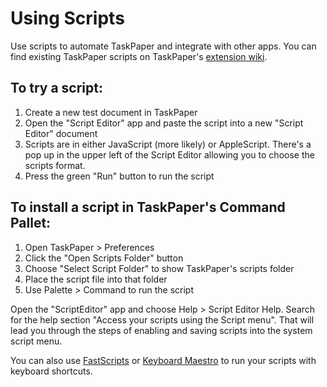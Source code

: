 # Using Scripts

Use scripts to automate TaskPaper and integrate with other apps. You can find existing TaskPaper scripts on TaskPaper's [extension wiki](http://support.hogbaysoftware.com/t/taskpaper-extensions-wiki/1628).

## To try a script: <a id="to-try-a-script"></a>

1. Create a new test document in TaskPaper
2. Open the "Script Editor" app and paste the script into a new "Script Editor" document
3. Scripts are in either JavaScript \(more likely\) or AppleScript. There's a pop up in the upper left of the Script Editor allowing you to choose the scripts format.
4. Press the green "Run" button to run the script

## To install a script in TaskPaper's Command Pallet: <a id="to-install-a-script-in-taskpapers-command-pallet"></a>

1. Open TaskPaper &gt; Preferences
2. Click the "Open Scripts Folder" button
3. Choose "Select Script Folder" to show TaskPaper's scripts folder
4. Place the script file into that folder
5. Use Palette &gt; Command to run the script

Open the "ScriptEditor" app and choose Help &gt; Script Editor Help. Search for the help section "Access your scripts using the Script menu". That will lead you through the steps of enabling and saving scripts into the system script menu.

You can also use [FastScripts](http://www.red-sweater.com/fastscripts/) or [Keyboard Maestro](http://www.keyboardmaestro.com/main/) to run your scripts with keyboard shortcuts.

